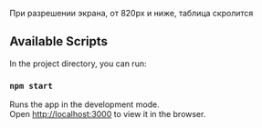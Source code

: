 При разрешении экрана, от 820px и ниже, таблица скролится

## Available Scripts

In the project directory, you can run:

### `npm start`

Runs the app in the development mode.\
Open [http://localhost:3000](http://localhost:3000) to view it in the browser.


